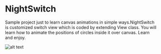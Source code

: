 # NightSwitch
Sample project just to learn canvas animations in simple ways.NightSwitch is customized switch view which is coded by extending View class. You will learn how to animate the positions of circles inside it over canvas. Learn and enjoy.

![alt text](http://blog.feedr.xyz/wp-content/uploads/2017/07/giphy-1.gif)

